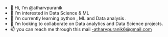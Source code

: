 - 👋 Hi, I’m @atharvpuranik
- 👀 I’m interested in Data Science & ML
- 🌱 I’m currently learning python , ML and Data analysis . 
- 💞️ I’m looking to collaborate on Data analytics and Data Science projects. 
- 📫 you can reach me through this mail -atharvpuranik6@gmail.com

<!---
atharvpuranik/atharvpuranik is a ✨ special ✨ repository because its `README.md` (this file) appears on your GitHub profile.
You can click the Preview link to take a look at your changes.
--->
